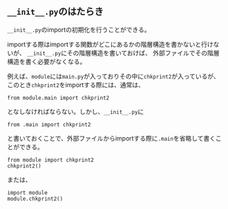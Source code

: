 ## `__init__.py`のはたらき

`__init__.py`のimportの初期化を行うことができる。

importする際はimportする関数がどこにあるかの階層構造を書かないと行けないが、
`__init__.py`にその階層構造を書いておけば、
外部ファイルでその階層構造を書く必要がなくなる。

例えば、`module`には`main.py`が入っておりその中に`chkprint2`が入っているが、
このとき`chkprint2`をimportする際には、通常は、
```
from module.main import chkprint2
```
となしなければならない。しかし、`__init__.py`に
```
from .main import chkprint2
```
と書いておくことで、外部ファイルからimportする際に`.main`を省略して書くことができる。

```
from module import chkprint2
chkprint2()
```
または、
```
import module
module.chkprint2()
```